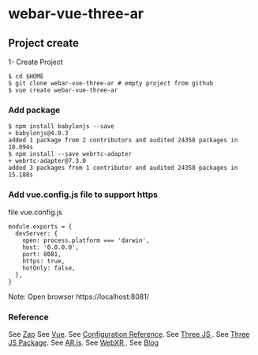 # webar-vue-three-ar

## Project create 

1- Create Project 

```shell
$ cd $HOME
$ git clone webar-vue-three-ar # empty project from github
$ vue create webar-vue-three-ar
```

### Add package 
```shell
$ npm install babylonjs --save
+ babylonjs@4.0.3
added 1 package from 2 contributors and audited 24358 packages in 18.094s
$ npm install --save webrtc-adapter
+ webrtc-adapter@7.3.0
added 3 packages from 1 contributor and audited 24358 packages in 15.188s
```

### Add vue.config.js file to support https

file vue.config.js
```shell
module.exports = {
  devServer: {
    open: process.platform === 'darwin',
    host: '0.0.0.0',
    port: 8081, 
    https: true,
    hotOnly: false,
  },
}
```
Note: Open browser https://localhost:8081/


### Reference

See [Zap](https://zap.works/competitions/)
See [Vue](https://vuejs.org/).
See [Configuration Reference](https://cli.vuejs.org/config/).
See [Three JS ](https://threejs.org/).
See [Three JS Package](https://www.npmjs.com/package/three).
See [AR.js](https://github.com/google-ar/three.ar.js).
See [WebXR ](https://github.com/immersive-web/webxr).
See [Blog ](https://medium.com/@pulkit.16296/building-markerless-ar-for-web-using-three-ar-js-part-1-5eca95d545ec)

